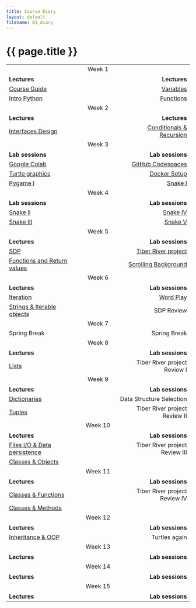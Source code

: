 ```yaml
---
title: Course Diary
layout: default
filename: 01_diary
--- 
```


<h1>{{ page.title }}</h1>

<style>
table {
  /* margin-left:auto;
  margin-right:auto; */
  margin: 0 auto;
  text-align: center;
}
td, th {
  border: none!important;
}
</style>

<table>
  <colgroup>
    <col width="40%"/>
    <col width="20%"/>
    <col width="40%"/>
  </colgroup>
  <tr>
    <td></td>
    <td align="center"> Week 1</td>
    <td></td>
  </tr>
  <tr>
    <th align="left">Lectures</th>
    <th></th>
    <th align="right">Lectures</th>
  </tr>
  <tr>
    <td align="left"><a href="lectures/slides/00a_course_guide.slides.html">Course Guide</a></td>
    <td></td>
    <td align="right"><a href="lectures/slides/02a_variables.slides.html">Variables</a></td>
  </tr>
  <tr>
    <td align="left"><a href="lectures/slides/01a_intro_python.slides.html">Intro Python</a></td>
    <td></td>
    <td align="right"><a href="lectures/slides/03a_functions1.slides.html">Functions</a></td>
  </tr>
  <tr>
    <td></td>
    <td align="center"> Week 2</td>
    <td></td>
  </tr>
  <tr>
    <th align="left">Lectures</th>
    <th></th>
    <th align="right">Lectures</th>
  </tr>
  <tr>
    <td align="left"><a href="lectures/slides/04a_interfaces_design.slides.html">Interfaces Design</a></td>
    <td></td>
    <td align="right"><a href="lectures/slides/05a_conditionals_recursion.slides.html">Conditionals & Recursion</a></td>
  </tr>
  <tr>
    <td></td>
    <td align="center"> Week 3</td>
    <td></td>
  </tr>
  <tr>
    <th align="left">Lab sessions</th>
    <th></th>
    <th align="right">Lab sessions</th>
  </tr>
  <tr>
    <td align="left"><a href="https://github.com/tur-learning/CIS1051-python/blob/tur23-fall/lectures/notebooks/04b_interfaces_design.ipynb">Google Colab</a></td>
    <td></td>
    <td align="right"><a href="03_setup.html#github-codespace-setup">GitHub Codespaces</a></td>
  </tr>
  <tr>
    <td align="left"><a href="https://github.com/tur-learning/CIS1051-python/blob/tur23-fall/lectures/notebooks/04b_interfaces_design.ipynb">Turtle graphics</a></td>
    <td></td>
    <td align="right"><a href="03_setup.html#docker-setup">Docker Setup</a></td>
  </tr>
  <tr>
    <td align="left"><a href="lectures/slides/05b_pygame_overview.slides.html">Pygame I</a></td>
    <td></td>
    <td align="right"><a href="https://github.com/tur-learning/CIS1051-python/tree/lab-sessions/lab-sessions/snake/challenge/lab_2">Snake I</a></td>
  </tr>
  <tr>
    <td></td>
    <td align="center"> Week 4</td>
    <td></td>
  </tr>
  <tr>
    <th align="left">Lab sessions</th>
    <th></th>
    <th align="right">Lab sessions</th>
  </tr>
  <tr>
    <td align="left"><a href="https://github.com/tur-learning/CIS1051-python/tree/lab-sessions/lab-sessions/snake/challenge/lab_3">Snake II</a></td>
    <td></td>
    <td align="right"><a href="https://github.com/tur-learning/CIS1051-python/tree/lab-sessions/lab-sessions/snake/challenge/lab_5">Snake IV</a></td>
  </tr>
  <tr>
    <td align="left"><a href="https://github.com/tur-learning/CIS1051-python/tree/lab-sessions/lab-sessions/snake/challenge/lab_4">Snake III</a></td>
    <td></td>
    <td align="right"><a href="https://github.com/tur-learning/CIS1051-python/tree/lab-sessions/lab-sessions/snake/challenge/lab_6">Snake V</a></td>
  </tr>
  <tr>
    <td></td>
    <td align="center"> Week 5</td>
    <td></td>
  </tr>
  <tr>
    <th align="left">Lectures</th>
    <th></th>
    <th align="right">Lab sessions</th>
  </tr>
  <tr>
    <td align="left"><a href="lectures/slides/05b_pygame_overview.slides.html">SDP</a></td>
    <td></td>
    <td align="right"><a href="https://github.com/tur-learning/tiber-river">Tiber River project</a></td>
  </tr>
  <tr>
    <td align="left"><a href="lectures/slides/06a_functions2.slides.html">Functions and Return values</a></td>
    <td></td>
    <td align="right"><a href="https://github.com/tur-learning/CIS1051-python/tree/lab-sessions/lab-sessions/scrolling_background">Scrolling Background</a></td>
  </tr>






  <tr>
    <td></td>
    <td align="center"> Week 6</td>
    <td></td>
  </tr>
  <tr>
    <th align="left">Lectures</th>
    <th></th>
    <th align="right">Lab sessions</th>
  </tr>
  <tr>
    <td align="left"><a href="lectures/slides/07a_iteration.slides.html">Iteration</a></td>
    <td></td>
    <td align="right"><a href="lectures/slides/09a_word_play.slides.html">Word Play</a></td>
  </tr>
  <tr>
    <td align="left"><a href="lectures/slides/08a_strings.slides.html">Strings & Iterable objects</a></td>
    <td></td>
    <td align="right">SDP Review</td>
  </tr>
  <tr>
    <td></td>
    <td align="center"> Week 7</td>
    <td></td>
  </tr>
  <tr>
    <td align="left">Spring Break</td>
    <td></td>
    <td align="right">Spring Break</td>
  </tr>
  <tr>
    <td></td>
    <td align="center"> Week 8</td>
    <td></td>
  </tr>
  <tr>
    <th align="left">Lectures</th>
    <th></th>
    <th align="right">Lab sessions</th>
  </tr>
  <tr>
    <td align="left"><a href="lectures/slides/10a_lists.slides.html">Lists</a></td>
    <td></td>
    <td align="right">Tiber River project Review I</td>
  </tr>
  <tr>
    <td></td>
    <td align="center"> Week 9</td>
    <td></td>
  </tr>
  <tr>
    <th align="left">Lectures</th>
    <th></th>
    <th align="right">Lab sessions</th>
  </tr>
  <tr>
    <td align="left"><a href="lectures/slides/11a_dictionaries.slides.html">Dictionaries</a></td>
    <td></td>
    <td align="right">Data Structure Selection</td>
  </tr>
  <tr>
    <td align="left"><a href="lectures/slides/12a_tuples.slides.html">Tuples</a></td>
    <td></td>
    <td align="right">Tiber River project Review II</td>
  </tr>
  <tr>
    <td></td>
    <td align="center"> Week 10</td>
    <td></td>
  </tr>
  <tr>
    <th align="left">Lectures</th>
    <th></th>
    <th align="right">Lab sessions</th>
  </tr>
  <tr>
    <td align="left"><a href="lectures/slides/14a_files.slides.html">Files I/O &  Data persistence</a></td>
    <td></td>
    <td align="right">Tiber River project Review III</td>
  </tr>
  <tr>
    <td align="left"><a href="lectures/slides/15a_classes_objects.slides.html">Classes & Objects</a></td>
    <td></td>
    <td align="right"></td>
  </tr>
  <tr>
    <td></td>
    <td align="center"> Week 11</td>
    <td></td>
  </tr>
  <tr>
    <th align="left">Lectures</th>
    <th></th>
    <th align="right">Lab sessions</th>
  </tr>
  <tr>
    <td align="left"><a href="lectures/slides/16a_functions3.slides.html">Classes & Functions</a></td>
    <td></td>
    <td align="right">Tiber River project Review IV</td>
  </tr>
  <tr>
    <td align="left"><a href="lectures/slides/17a_classes_methods.slides.html">Classes & Methods</a></td>
    <td></td>
    <td align="right"></td>
  </tr>
  <tr>
    <td></td>
    <td align="center"> Week 12</td>
    <td></td>
  </tr>
  <tr>
    <th align="left">Lectures</th>
    <th></th>
    <th align="right">Lab sessions</th>
  </tr>
  <tr>
    <td align="left"><a href="lectures/slides/18a_inheritance.slides.html">Inheritance & OOP</a></td>
    <td></td>
    <td align="right">Turtles again</td>
  </tr>
  <tr>
    <td></td>
    <td align="center"> Week 13</td>
    <td></td>
  </tr>
  <tr>
    <th align="left">Lectures</th>
    <th></th>
    <th align="right">Lab sessions</th>
  </tr>
  <tr>
    <td></td>
    <td align="center"> Week 14</td>
    <td></td>
  </tr>
  <tr>
    <th align="left">Lectures</th>
    <th></th>
    <th align="right">Lab sessions</th>
  </tr>
  <tr>
    <td></td>
    <td align="center"> Week 15</td>
    <td></td>
  </tr>
  <tr>
    <th align="left">Lectures</th>
    <th></th>
    <th align="right">Lab sessions</th>
  </tr>

</table>